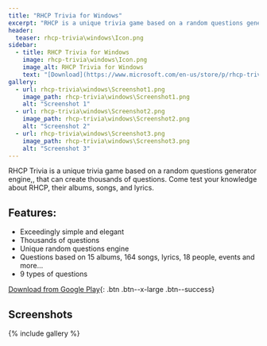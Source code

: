 ```yaml
---
title: "RHCP Trivia for Windows"
excerpt: "RHCP is a unique trivia game based on a random questions generator engine, that can create thousands of questions. Come test your knowledge about the RHCP, their albums, songs, and lyrics."
header:
  teaser: rhcp-trivia\windows\Icon.png
sidebar:
  - title: RHCP Trivia for Windows
    image: rhcp-trivia\windows\Icon.png
    image_alt: RHCP Trivia for Windows
	text: "[Download](https://www.microsoft.com/en-us/store/p/rhcp-trivia/9nblggh0k3xb){: .btn .btn--large .btn--success}"
gallery:
  - url: rhcp-trivia\windows\Screenshot1.png
    image_path: rhcp-trivia\windows\Screenshot1.png
    alt: "Screenshot 1"
  - url: rhcp-trivia\windows\Screenshot2.png
    image_path: rhcp-trivia\windows\Screenshot2.png
    alt: "Screenshot 2"
  - url: rhcp-trivia\windows\Screenshot3.png
    image_path: rhcp-trivia\windows\Screenshot3.png
    alt: "Screenshot 3"
---
```


RHCP Trivia is a unique trivia game based on a random questions generator engine,, that can create thousands of questions. Come test your knowledge about RHCP, their albums, songs, and lyrics.

## Features:

  - Exceedingly simple and elegant
  - Thousands of questions
  - Unique random questions engine
  - Questions based on 15 albums, 164 songs, lyrics, 18 people, events and more…
  - 9 types of questions

  
[Download from Google Play](https://www.microsoft.com/en-us/store/p/rhcp-trivia/9nblggh0k3xb){: .btn .btn--x-large .btn--success}
  
## Screenshots

{% include gallery %}

